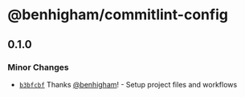 # @benhigham/commitlint-config

## 0.1.0

### Minor Changes

- [`b3bfcbf`](https://github.com/benhigham/commitlint-config/commit/b3bfcbfc8e15118f09a1f8d4559240415647b30f) Thanks [@benhigham](https://github.com/benhigham)! - Setup project files and workflows
